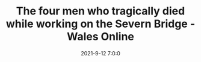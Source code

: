---
"title": "The four men who tragically died while working on the Severn Bridge - Wales Online"
"date": "2021-9-12 7:0:0"
"feed_name": "GOOGLENEWSINDUSTRIAL"
"feed_website": "https://news.google.com/search?q=industrial%2Bincident&hl=en-US&gl=US&ceid=US:en"
"feed_rss": "https://news.google.com/rss/search?q=industrial%2Bincident&hl=en-US&gl=US&ceid=US:en"
"link": "https://www.walesonline.co.uk/news/wales-news/four-men-died-severn-bridge-21548532"
"file": "_posts/2021-1-1-e6f0ee964be5e479487375b73dc7908c7b3f019b.md"
"accident": "0"
"drilling": "0"
"dead": "0"
"injured": "0"
"where": "unknown site"
---